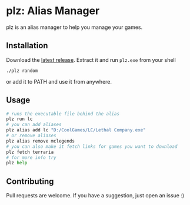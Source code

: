 # plz: Alias Manager
plz is an alias manager to help you manage your games.

## Installation
Download the [latest release](https://github.com/Bocz3k/plz/releases/latest). Extract it
and run `plz.exe` from your shell
```
./plz random
```
or add it to PATH and use it from anywhere.

## Usage
```python
# runs the executable file behind the alias
plz run lc
# you can add aliases
plz alias add lc "D:/CoolGames/LC/Lethal Company.exe"
# or remove aliases
plz alias remove mclegends
# you can also make it fetch links for games you want to download
plz fetch terraria
# for more info try
plz help
```

## Contributing
Pull requests are welcome. If you have a suggestion, just open an issue :)
